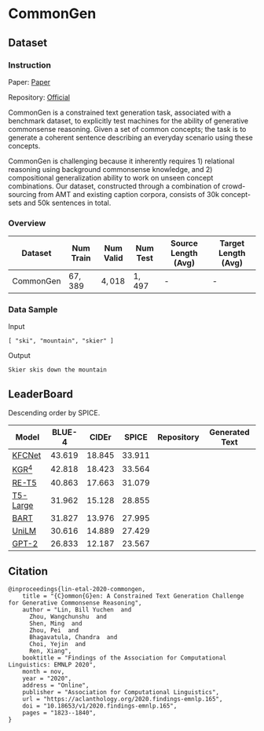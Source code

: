 # CommonGen

## Dataset

### Instruction

Paper: [Paper](https://arxiv.org/abs/1911.03705)

Repository: [Official](https://inklab.usc.edu/CommonGen/)

CommonGen is a constrained text generation task, associated with a benchmark dataset, to explicitly test machines for the ability of generative commonsense reasoning. Given a set of common concepts; the task is to generate a coherent sentence describing an everyday scenario using these concepts.

CommonGen is challenging because it inherently requires 1) relational reasoning using background commonsense knowledge, and 2) compositional generalization ability to work on unseen concept combinations. Our dataset, constructed through a combination of crowd-sourcing from AMT and existing caption corpora, consists of 30k concept-sets and 50k sentences in total.

### Overview

| Dataset   | Num Train | Num Valid | Num Test | Source Length (Avg) | Target Length (Avg) |
| --------- | --------- | --------- | -------- | ------------------- | ------------------- |
| CommonGen | $67,389$  | $4,018$   | $1,497$  | -                   | -                   |

### Data Sample

Input
```
[ "ski", "mountain", "skier" ]
```
Output
```
Skier skis down the mountain
```
## LeaderBoard

Descending order by SPICE.

| Model                                                    | BLUE-4   | CIDEr    | SPICE    | Repository | Generated Text |
| -------------------------------------------------------- | -------- | -------- | -------- | ---------- | -------------- |
| [KFCNet](https://arxiv.org/abs/2109.06704)               | $43.619$ | $18.845$ | $33.911$ |            |                |
| [KGR$^4$](https://arxiv.org/abs/2112.08266)              | $42.818$ | $18.423$ | $33.564$ |            |                |
| [RE-T5](https://aclanthology.org/2021.findings-acl.269/) | $40.863$ | $17.663$ | $31.079$ |            |                |
| [T5-Large](https://arxiv.org/abs/1910.10683)             | $31.962$ | $15.128$ | $28.855$ |            |                |
| [BART](https://arxiv.org/abs/1910.13461)                 | $31.827$ | $13.976$ | $27.995$ |            |                |
| [UniLM](https://arxiv.org/abs/1905.03197v3)              | $30.616$ | $14.889$ | $27.429$ |            |                |
| [GPT-2](https://github.com/openai/gpt-2)                 | $26.833$ | $12.187$ | $23.567$ |            |                |

## Citation

```
@inproceedings{lin-etal-2020-commongen,
    title = "{C}ommon{G}en: A Constrained Text Generation Challenge for Generative Commonsense Reasoning",
    author = "Lin, Bill Yuchen  and
      Zhou, Wangchunshu  and
      Shen, Ming  and
      Zhou, Pei  and
      Bhagavatula, Chandra  and
      Choi, Yejin  and
      Ren, Xiang",
    booktitle = "Findings of the Association for Computational Linguistics: EMNLP 2020",
    month = nov,
    year = "2020",
    address = "Online",
    publisher = "Association for Computational Linguistics",
    url = "https://aclanthology.org/2020.findings-emnlp.165",
    doi = "10.18653/v1/2020.findings-emnlp.165",
    pages = "1823--1840",
} 
```